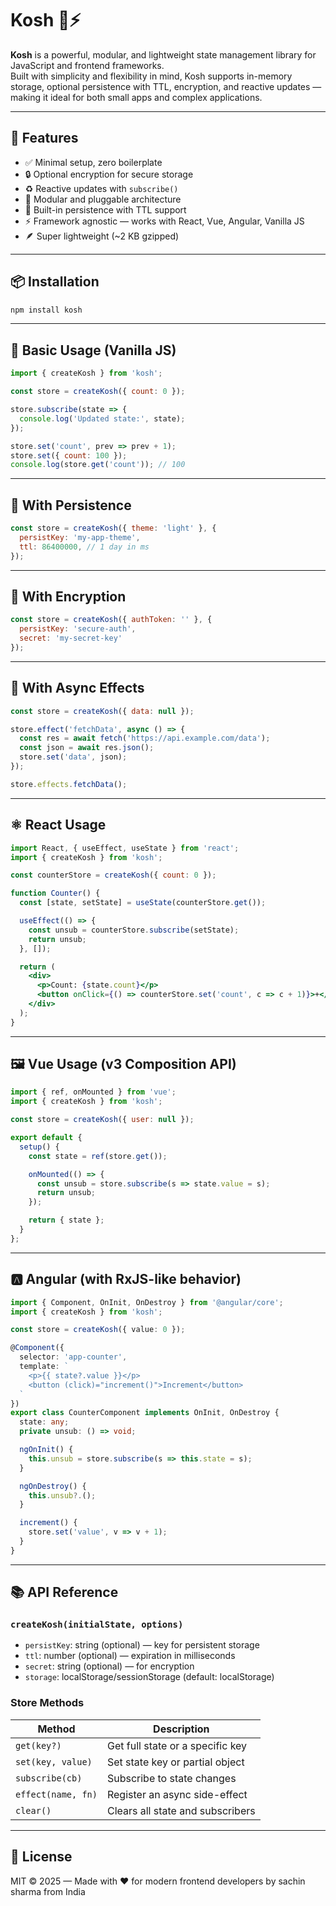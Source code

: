 
# Kosh 🧠⚡

**Kosh** is a powerful, modular, and lightweight state management library for JavaScript and frontend frameworks.  
Built with simplicity and flexibility in mind, Kosh supports in-memory storage, optional persistence with TTL, encryption, and reactive updates — making it ideal for both small apps and complex applications.

---

## 🚀 Features

- ✅ Minimal setup, zero boilerplate
- 🔒 Optional encryption for secure storage
- ♻️ Reactive updates with `subscribe()`
- 🧱 Modular and pluggable architecture
- 💾 Built-in persistence with TTL support
- ⚡ Framework agnostic — works with React, Vue, Angular, Vanilla JS
- 🪶 Super lightweight (~2 KB gzipped)

---

## 📦 Installation

```bash
npm install kosh
```

---

## 🧪 Basic Usage (Vanilla JS)

```js
import { createKosh } from 'kosh';

const store = createKosh({ count: 0 });

store.subscribe(state => {
  console.log('Updated state:', state);
});

store.set('count', prev => prev + 1);
store.set({ count: 100 });
console.log(store.get('count')); // 100
```

---

## 🔁 With Persistence

```js
const store = createKosh({ theme: 'light' }, {
  persistKey: 'my-app-theme',
  ttl: 86400000, // 1 day in ms
});
```

---

## 🔐 With Encryption

```js
const store = createKosh({ authToken: '' }, {
  persistKey: 'secure-auth',
  secret: 'my-secret-key'
});
```

---

## 🔧 With Async Effects

```js
const store = createKosh({ data: null });

store.effect('fetchData', async () => {
  const res = await fetch('https://api.example.com/data');
  const json = await res.json();
  store.set('data', json);
});

store.effects.fetchData();
```

---

## ⚛️ React Usage

```jsx
import React, { useEffect, useState } from 'react';
import { createKosh } from 'kosh';

const counterStore = createKosh({ count: 0 });

function Counter() {
  const [state, setState] = useState(counterStore.get());

  useEffect(() => {
    const unsub = counterStore.subscribe(setState);
    return unsub;
  }, []);

  return (
    <div>
      <p>Count: {state.count}</p>
      <button onClick={() => counterStore.set('count', c => c + 1)}>+</button>
    </div>
  );
}
```

---

## 🖼️ Vue Usage (v3 Composition API)

```js
import { ref, onMounted } from 'vue';
import { createKosh } from 'kosh';

const store = createKosh({ user: null });

export default {
  setup() {
    const state = ref(store.get());

    onMounted(() => {
      const unsub = store.subscribe(s => state.value = s);
      return unsub;
    });

    return { state };
  }
};
```

---

## 🅰️ Angular (with RxJS-like behavior)

```ts
import { Component, OnInit, OnDestroy } from '@angular/core';
import { createKosh } from 'kosh';

const store = createKosh({ value: 0 });

@Component({
  selector: 'app-counter',
  template: `
    <p>{{ state?.value }}</p>
    <button (click)="increment()">Increment</button>
  `
})
export class CounterComponent implements OnInit, OnDestroy {
  state: any;
  private unsub: () => void;

  ngOnInit() {
    this.unsub = store.subscribe(s => this.state = s);
  }

  ngOnDestroy() {
    this.unsub?.();
  }

  increment() {
    store.set('value', v => v + 1);
  }
}
```

---

## 📚 API Reference

### `createKosh(initialState, options)`
- `persistKey`: string (optional) — key for persistent storage
- `ttl`: number (optional) — expiration in milliseconds
- `secret`: string (optional) — for encryption
- `storage`: localStorage/sessionStorage (default: localStorage)

### Store Methods

| Method        | Description                                |
|---------------|--------------------------------------------|
| `get(key?)`   | Get full state or a specific key           |
| `set(key, value)` | Set state key or partial object        |
| `subscribe(cb)` | Subscribe to state changes               |
| `effect(name, fn)` | Register an async side-effect         |
| `clear()`     | Clears all state and subscribers           |

---

## 📘 License

MIT © 2025 — Made with ❤️ for modern frontend developers by sachin sharma from India
